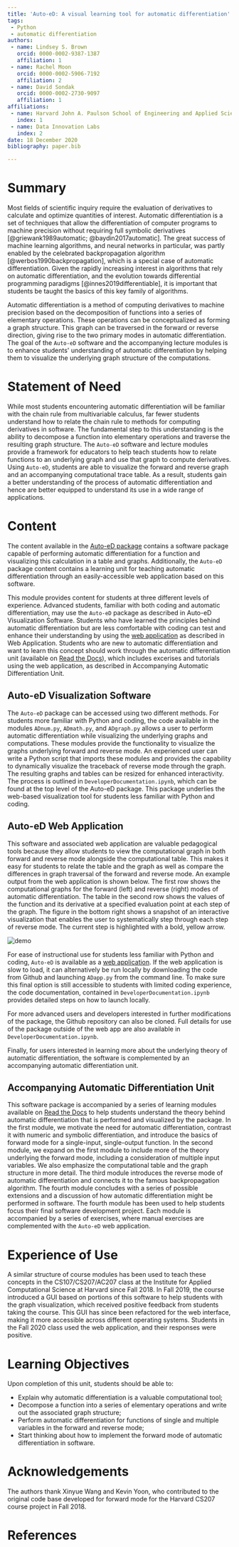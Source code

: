 ```yaml
---
title: 'Auto-eD: A visual learning tool for automatic differentiation'
tags:
 - Python
 - automatic differentiation
authors:
 - name: Lindsey S. Brown
   orcid: 0000-0002-9387-1387
   affiliation: 1
 - name: Rachel Moon
   orcid: 0000-0002-5906-7192
   affiliation: 2
 - name: David Sondak
   orcid: 0000-0002-2730-9097
   affiliation: 1
affiliations:
 - name: Harvard John A. Paulson School of Engineering and Applied Sciences
   index: 1
 - name: Data Innovation Labs
   index: 2
date: 18 December 2020
bibliography: paper.bib

---
```

# Summary
Most fields of scientific inquiry require the evaluation of derivatives to calculate and optimize quantities of interest.
Automatic differentiation is a set of techniques that allow the differentiation of computer programs to machine precision
without requiring full symbolic derivatives [@griewank1989automatic; @baydin2017automatic]. The great success of machine
learning algorithms, and neural networks in particular, was partly enabled by the celebrated backpropagation algorithm
[@werbos1990backpropagation], which is a special case of automatic differentiation. Given the rapidly increasing interest in
algorithms that rely on automatic differentiation, and the evolution towards differential programming paradigms
[@innes2019differentiable], it is important that students be taught the basics of this key family of algorithms.

Automatic differentiation is a method of computing derivatives to machine precision based on the decomposition of functions
into a series of elementary operations. These operations can be conceptualized as forming a graph structure. This graph can
be traversed in the forward or reverse direction, giving rise to the two primary modes in automatic differentiation. The goal
of the `Auto-eD` software and the accompanying lecture modules is to enhance students' understanding of automatic
differentiation by helping them to visualize the underlying graph structure of the computations.

# Statement of Need
While most students encountering automatic differentiation will be familiar with the chain rule from multivariable calculus,
far fewer students understand how to relate the chain rule to methods for computing derivatives in software. The fundamental
step to this understanding is the ability to decompose a function into elementary operations and traverse the resulting graph
structure. The `Auto-eD` software and lecture modules provide a framework for educators to help teach students how to relate
functions to an underlying graph and use that graph to compute derivatives. Using `Auto-eD`, students are able to visualize
the forward and reverse graph and an accompanying computational trace table. As a result, students gain a better
understanding of the process of automatic differentiation and hence are better equipped to understand its use in a wide range
of applications.

# Content
The content available in the [Auto-eD package](https://github.com/lindseysbrown/Auto-eD) contains a software package capable
of performing automatic differentiation for a function and visualizing this calculation in a table and graphs. Additionally,
the `Auto-eD` package content contains a learning unit for teaching automatic differentiation through an easily-accessible
web application based on this software.

This module provides content for students at three different levels of experience.  Advanced students, familiar with both coding
and automatic differentiation, may use the `Auto-eD` package as described in Auto-eD Visualization Software.  Students who have
learned the principles behind automatic differentiation but are less comfortable with coding can test and enhance their understanding 
by using the [web application](https://autoed.herokuapp.com) as described in Web Application.  Students who are new to automatic 
differentiation and want to learn this concept should work through the automatic differentiation unit (available on 
[Read the Docs](https://auto-ed.readthedocs.io/en/latest)), which includes excerises and tutorials using the web application, as 
described in Accompanying Automatic Differentiation Unit.

## Auto-eD Visualization Software
The `Auto-eD` package can be accessed using two different methods. For students more familiar with Python and coding, the
code available in the modules `ADnum.py`, `ADmath.py`, and `ADgraph.py` allows a user to perform automatic differentiation
while visualizing the underlying graphs and computations. These modules provide the functionality to visualize the graphs
underlying forward and reverse mode. An experienced user can write a Python script that imports these modules and provides
the capability to dynamically visualize the traceback of reverse mode through the graph. The resulting graphs and tables can
be resized for enhanced interactivity. The process is outlined in `DeveloperDocumentation.ipynb`, which can be found at the
top level of the Auto-eD package.  This package underlies the web-based visualization tool for students less familiar with 
Python and coding.

## Auto-eD Web Application

This software and associated web application are valuable pedagogical tools because they allow students to view the
computational graph in both forward and reverse mode alongside the computational table. This makes it easy for students to
relate the table and the graph as well as compare the differences in graph traversal of the forward and reverse mode. An
example output from the web application is shown below. The first row shows the computational graphs for the forward (left) and
reverse (right) modes of automatic differentiation. The table in the second row shows the values of the function and its
derivative at a specified evaluation point at each step of the graph. The figure in the bottom right shows a snapshot of an
interactive visualization that enables the user to systematically step through each step of reverse mode. The current step is
highlighted with a bold, yellow arrow.

![demo](AutoEdDemo.PNG)


For ease of instructional use for students less familiar with Python and coding, `Auto-eD` is available as a [web
application](https://autoed.herokuapp.com). If the web application is slow to load, it can alternatively be run locally by
downloading the code from Github and launching `ADapp.py` from the command line. To make sure this final option is still
accessible to students with limited coding experience, the code documentation, contained in `DeveloperDocumentation.ipynb`
provides detailed steps on how to launch locally.

For more advanced users and developers interested in further modifications of the package, the Github repository can also be
cloned. Full details for use of the package outside of the web app are also available in `DeveloperDocumentation.ipynb`.

Finally, for users interested in learning more about the underlying theory of automatic differentiation, the software is
complemented by an accompanying automatic differentiation unit.

## Accompanying Automatic Differentiation Unit

This software package is accompanied by a series of learning modules available on [Read the
Docs](https://auto-ed.readthedocs.io/en/latest) to help students understand the theory behind automatic differentiation that
is performed and visualized by the package. In the first module, we motivate the need for automatic differentiation, contrast
it with numeric and symbolic differentiation, and introduce the basics of forward mode for a single-input, single-output
function. In the second module, we expand on the first module to include more of the theory underlying the forward mode,
including a consideration of multiple input variables. We also emphasize the computational table and the graph structure in
more detail. The third module introduces the reverse
mode of automatic differentiation and connects it to the famous backpropagation algorithm. The fourth module concludes with a
series of possible extensions and a discussion of how automatic differentiation might be performed in software. The fourth
module has been used to help students focus their final software development project. Each module is accompanied by a series
of exercises, where manual exercises are complemented with the `Auto-eD` web application.

# Experience of Use
A similar structure of course modules has been used to teach these concepts in the CS107/CS207/AC207 class at the Institute
for Applied Computational Science at Harvard since Fall 2018. In Fall 2019, the course introduced a GUI based on portions of
this software to help students with the graph visualization, which received positive feedback from students taking the
course. This GUI has since been refactored for the web interface, making it more accessible across different operating
systems. Students in the Fall 2020 class used the web application, and their responses were positive.

# Learning Objectives
Upon completion of this unit, students should be able to:

- Explain why automatic differentiation is a valuable computational tool;
- Decompose a function into a series of elementary operations and write out the associated graph structure;
- Perform automatic differentiation for functions of single and multiple variables in the forward and reverse mode;
- Start thinking about how to implement the forward mode of automatic differentiation in software.


# Acknowledgements
The authors thank Xinyue Wang and Kevin Yoon, who contributed to the original code base developed for forward mode for the
Harvard CS207 course project in Fall 2018.

# References
